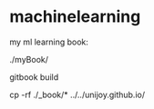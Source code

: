 # machinelearning

my ml learning book:

./myBook/

gitbook build

cp -rf ./\_book/\* ../../unijoy.github.io/

